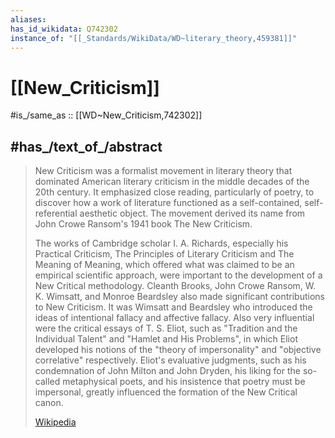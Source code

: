 ```yaml
---
aliases:
has_id_wikidata: Q742302
instance_of: "[[_Standards/WikiData/WD~literary_theory,459381]]"
---
```


# [[New_Criticism]] 

#is_/same_as :: [[WD~New_Criticism,742302]] 

## #has_/text_of_/abstract 

> New Criticism was a formalist movement in literary theory that dominated American literary criticism in the middle decades of the 20th century. It emphasized close reading, particularly of poetry, to discover how a work of literature functioned as a self-contained, self-referential aesthetic object. The movement derived its name from John Crowe Ransom's 1941 book The New Criticism.
>
> The works of Cambridge scholar I. A. Richards, especially his  Practical Criticism, The Principles of Literary Criticism and The Meaning of Meaning, which offered what was claimed to be an empirical scientific approach, were important to the development of a New Critical methodology. Cleanth Brooks, John Crowe Ransom, W. K. Wimsatt, and Monroe Beardsley also made significant contributions to New Criticism. It was Wimsatt and Beardsley who introduced the ideas of intentional fallacy and affective fallacy. Also very influential were the critical essays of T. S. Eliot, such as "Tradition and the Individual Talent" and "Hamlet and His Problems", in which Eliot developed his notions of the "theory of impersonality" and "objective correlative" respectively. Eliot's evaluative judgments, such as his condemnation of John Milton and John Dryden, his liking for the so-called metaphysical poets, and his insistence that poetry must be impersonal, greatly influenced the formation of the New Critical canon.
>
> [Wikipedia](https://en.wikipedia.org/wiki/New%20Criticism) 

